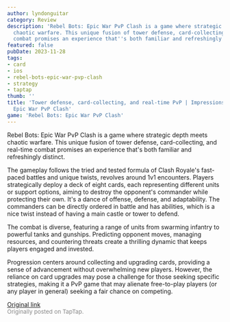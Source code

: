 ```yaml
---
author: lyndonguitar
category: Review
description: 'Rebel Bots: Epic War PvP Clash is a game where strategic depth meets
  chaotic warfare. This unique fusion of tower defense, card-collecting, and real-time
  combat promises an experience that''s both familiar and refreshingly distinct.'
featured: false
pubDate: 2023-11-28
tags:
- card
- ios
- rebel-bots-epic-war-pvp-clash
- strategy
- taptap
thumb: ''
title: 'Tower defense, card-collecting, and real-time PvP | Impressions - Rebel Bots:
  Epic War PvP Clash'
game: 'Rebel Bots: Epic War PvP Clash'
---
```

Rebel Bots: Epic War PvP Clash is a game where strategic depth meets chaotic warfare. This unique fusion of tower defense, card-collecting, and real-time combat promises an experience that's both familiar and refreshingly distinct.

The gameplay follows the tried and tested formula of Clash Royale's fast-paced battles and unique twists, revolves around 1v1 encounters. Players strategically deploy a deck of eight cards, each representing different units or support options, aiming to destroy the opponent's commander while protecting their own. It's a dance of offense, defense, and adaptability. The commanders can be directly ordered in battle and has abilities, which is a nice twist instead of having a main castle or tower to defend.

The combat is diverse, featuring a range of units from swarming infantry to powerful tanks and gunships. Predicting opponent moves, managing resources, and countering threats create a thrilling dynamic that keeps players engaged and invested.

Progression centers around collecting and upgrading cards, providing a sense of advancement without overwhelming new players. However, the reliance on card upgrades may pose a challenge for those seeking specific strategies, making it a PvP game that may alienate free-to-play players (or any player in general) seeking a fair chance on competing.

[Original link](https://www.taptap.io/post/6604468)<br><span style="font-size: 0.95em; color: #888;">Originally posted on TapTap.</span>